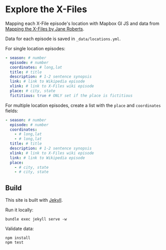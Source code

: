 # Explore the X-Files

Mapping each X-File episode's location with Mapbox Gl JS and data from [Mapping the X-Files by Jane Roberts](http://www.geography.wisc.edu/courses/geog572/f12/roberts/index.html).

Data for each episode is saved in `_data/locations.yml`.

For single location episodes:

```yaml
- season: # number
  episode: # number
  coordinates: # long,lat
  title: # title
  description: # 1-2 sentence synopsis
  link: # link to Wikipedia episode
  xlink: # link to X-Files wiki episode
  place: # city, state
  fictitious: true # ONLY set if the place is fictitious
```

For multiple location episodes, create a list with the `place` and `coordinates` fields:

```yaml
- season: # number
  episode: # number
  coordinates: 
    - # long,lat
    - # long,lat
  title: # title
  description: # 1-2 sentence synopsis
  xlink: # link to X-Files wiki episode
  link: # link to Wikipedia episode
  place: 
    - # city, state
    - # city, state
```

## Build

This site is built with [Jekyll](https://help.github.com/articles/using-jekyll-with-pages/).

Run it locally:

```
bundle exec jekyll serve -w
```

Validate data:

```
npm install
npm test
```